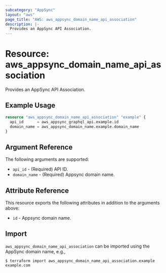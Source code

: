 ```yaml
---
subcategory: "AppSync"
layout: "aws"
page_title: "AWS: aws_appsync_domain_name_api_association"
description: |-
  Provides an AppSync API Association.
---
```


# Resource: aws_appsync_domain_name_api_association

Provides an AppSync API Association.

## Example Usage

```terraform
resource "aws_appsync_domain_name_api_association" "example" {
  api_id      = aws_appsync_graphql_api.example.id
  domain_name = aws_appsync_domain_name.example.domain_name
}
```

## Argument Reference

The following arguments are supported:

* `api_id` - (Required) API ID.
* `domain_name` - (Required) Appsync domain name.

## Attribute Reference

This resource exports the following attributes in addition to the arguments above:

* `id` - Appsync domain name.

## Import

`aws_appsync_domain_name_api_association` can be imported using the AppSync domain name, e.g.,

```
$ terraform import aws_appsync_domain_name_api_association.example example.com
```
